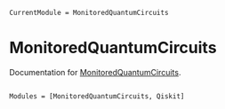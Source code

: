 ```@meta
CurrentModule = MonitoredQuantumCircuits
```

# MonitoredQuantumCircuits

Documentation for [MonitoredQuantumCircuits](https://github.com/J-C-Q/MonitoredQuantumCircuits.jl).

```@index
```

<!-- ```@docs
nQubits(operation::Operation)
``` -->

```@autodocs
Modules = [MonitoredQuantumCircuits, Qiskit]
```
